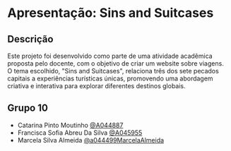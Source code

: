 # Apresentação: Sins and Suitcases

## Descrição
Este projeto foi desenvolvido como parte de uma atividade acadêmica proposta pelo docente, com o objetivo de criar um website sobre viagens. O tema escolhido, "Sins and Suitcases", relaciona três dos sete pecados capitais a experiências turísticas únicas, promovendo uma abordagem criativa e interativa para explorar diferentes destinos globais.


## Grupo 10

* Catarina Pinto Moutinho [@A044887](https://github.com/A044887)
* Francisca Sofia Abreu Da Silva [@A045955](https://github.com/A045955)
* Marcela Silva Almeida [@a044499MarcelaAlmeida](https://github.com/a044499MarcelaAlmeida)
